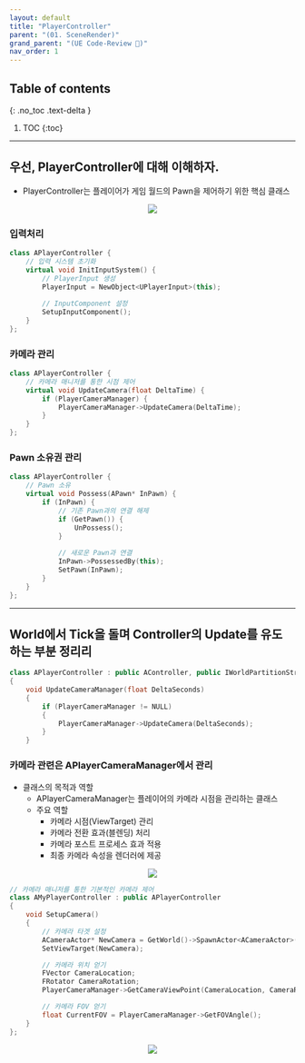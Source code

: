 ```yaml
---
layout: default
title: "PlayerController"
parent: "(01. SceneRender)"
grand_parent: "(UE Code-Review 🐳)"
nav_order: 1
---
```


## Table of contents
{: .no_toc .text-delta }

1. TOC
{:toc}

---

## 우선, PlayerController에 대해 이해하자.

* PlayerController는 플레이어가 게임 월드의 Pawn을 제어하기 위한 핵심 클래스

<p align="center">
  <img src="https://taehyungs-programming-blog.github.io/blog/assets/images/unreal_review_ver3/basic/01.03_01.png"/>
</p>

### 입력처리

```cpp
class APlayerController {
    // 입력 시스템 초기화
    virtual void InitInputSystem() {
        // PlayerInput 생성
        PlayerInput = NewObject<UPlayerInput>(this);
        
        // InputComponent 설정
        SetupInputComponent();
    }
};
```

### 카메라 관리

```cpp
class APlayerController {
    // 카메라 매니저를 통한 시점 제어
    virtual void UpdateCamera(float DeltaTime) {
        if (PlayerCameraManager) {
            PlayerCameraManager->UpdateCamera(DeltaTime);
        }
    }
};
```

### Pawn 소유권 관리

```cpp
class APlayerController {
    // Pawn 소유
    virtual void Possess(APawn* InPawn) {
        if (InPawn) {
            // 기존 Pawn과의 연결 해제
            if (GetPawn()) {
                UnPossess();
            }
            
            // 새로운 Pawn과 연결
            InPawn->PossessedBy(this);
            SetPawn(InPawn);
        }
    }
};
```

---

## World에서 Tick을 돌며 Controller의 Update를 유도 하는 부분 정리리

```cpp
class APlayerController : public AController, public IWorldPartitionStreamingSourceProvider
{
    void UpdateCameraManager(float DeltaSeconds)
    {
        if (PlayerCameraManager != NULL)
        {
            PlayerCameraManager->UpdateCamera(DeltaSeconds);
        }
    }

```

### 카메라 관련은 APlayerCameraManager에서 관리

* 클래스의 목적과 역할
    * APlayerCameraManager는 플레이어의 카메라 시점을 관리하는 클래스
    * 주요 역할
        * 카메라 시점(ViewTarget) 관리
        * 카메라 전환 효과(블렌딩) 처리
        * 카메라 포스트 프로세스 효과 적용
        * 최종 카메라 속성을 렌더러에 제공

<p align="center">
  <img src="https://taehyungs-programming-blog.github.io/blog/assets/images/unreal_review_ver3/basic/01.03_02.png"/>
</p>

```cpp
// 카메라 매니저를 통한 기본적인 카메라 제어
class AMyPlayerController : public APlayerController 
{
    void SetupCamera()
    {
        // 카메라 타겟 설정
        ACameraActor* NewCamera = GetWorld()->SpawnActor<ACameraActor>();
        SetViewTarget(NewCamera);

        // 카메라 위치 얻기
        FVector CameraLocation;
        FRotator CameraRotation;
        PlayerCameraManager->GetCameraViewPoint(CameraLocation, CameraRotation);

        // 카메라 FOV 얻기
        float CurrentFOV = PlayerCameraManager->GetFOVAngle();
    }
};
```

<p align="center">
  <img src="https://taehyungs-programming-blog.github.io/blog/assets/images/unreal_review_ver3/basic/01.03_03.png"/>
</p>